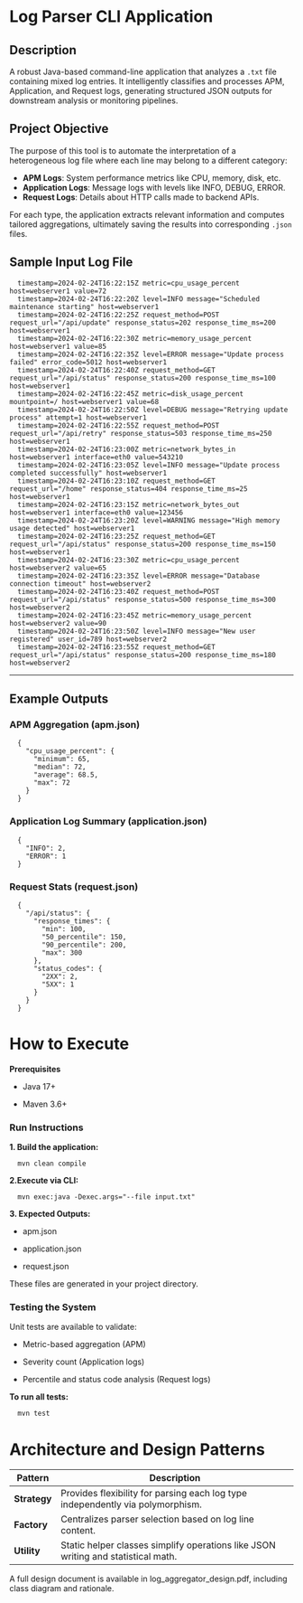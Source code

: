 # Log Parser CLI Application
## Description
A robust Java-based command-line application that analyzes a `.txt` file containing mixed log entries. It intelligently classifies and processes APM, Application, and Request logs, generating structured JSON outputs for downstream analysis or monitoring pipelines.


## Project Objective

The purpose of this tool is to automate the interpretation of a heterogeneous log file where each line may belong to a different category:

- **APM Logs**: System performance metrics like CPU, memory, disk, etc.
- **Application Logs**: Message logs with levels like INFO, DEBUG, ERROR.
- **Request Logs**: Details about HTTP calls made to backend APIs.

For each type, the application extracts relevant information and computes tailored aggregations, ultimately saving the results into corresponding `.json` files.



## Sample Input Log File

      timestamp=2024-02-24T16:22:15Z metric=cpu_usage_percent host=webserver1 value=72
      timestamp=2024-02-24T16:22:20Z level=INFO message="Scheduled maintenance starting" host=webserver1
      timestamp=2024-02-24T16:22:25Z request_method=POST request_url="/api/update" response_status=202 response_time_ms=200 host=webserver1
      timestamp=2024-02-24T16:22:30Z metric=memory_usage_percent host=webserver1 value=85
      timestamp=2024-02-24T16:22:35Z level=ERROR message="Update process failed" error_code=5012 host=webserver1
      timestamp=2024-02-24T16:22:40Z request_method=GET request_url="/api/status" response_status=200 response_time_ms=100 host=webserver1
      timestamp=2024-02-24T16:22:45Z metric=disk_usage_percent mountpoint=/ host=webserver1 value=68
      timestamp=2024-02-24T16:22:50Z level=DEBUG message="Retrying update process" attempt=1 host=webserver1
      timestamp=2024-02-24T16:22:55Z request_method=POST request_url="/api/retry" response_status=503 response_time_ms=250 host=webserver1
      timestamp=2024-02-24T16:23:00Z metric=network_bytes_in host=webserver1 interface=eth0 value=543210
      timestamp=2024-02-24T16:23:05Z level=INFO message="Update process completed successfully" host=webserver1
      timestamp=2024-02-24T16:23:10Z request_method=GET request_url="/home" response_status=404 response_time_ms=25 host=webserver1
      timestamp=2024-02-24T16:23:15Z metric=network_bytes_out host=webserver1 interface=eth0 value=123456
      timestamp=2024-02-24T16:23:20Z level=WARNING message="High memory usage detected" host=webserver1
      timestamp=2024-02-24T16:23:25Z request_method=GET request_url="/api/status" response_status=200 response_time_ms=150 host=webserver1
      timestamp=2024-02-24T16:23:30Z metric=cpu_usage_percent host=webserver2 value=65
      timestamp=2024-02-24T16:23:35Z level=ERROR message="Database connection timeout" host=webserver2
      timestamp=2024-02-24T16:23:40Z request_method=POST request_url="/api/status" response_status=500 response_time_ms=300 host=webserver2
      timestamp=2024-02-24T16:23:45Z metric=memory_usage_percent host=webserver2 value=90
      timestamp=2024-02-24T16:23:50Z level=INFO message="New user registered" user_id=789 host=webserver2
      timestamp=2024-02-24T16:23:55Z request_method=GET request_url="/api/status" response_status=200 response_time_ms=180 host=webserver2

---

## Example Outputs


### **APM Aggregation (apm.json)**

      {
        "cpu_usage_percent": {
          "minimum": 65,
          "median": 72,
          "average": 68.5,
          "max": 72
        }
      }


### **Application Log Summary (application.json)**

      {
        "INFO": 2,
        "ERROR": 1
      }


### **Request Stats (request.json)**

      {
        "/api/status": {
          "response_times": {
            "min": 100,
            "50_percentile": 150,
            "90_percentile": 200,
            "max": 300
          },
          "status_codes": {
            "2XX": 2,
            "5XX": 1
          }
        }
      }


# How to Execute

**Prerequisites**

* Java 17+

* Maven 3.6+


### Run Instructions

**1. Build the application:**

      mvn clean compile

**2.Execute via CLI:**

      mvn exec:java -Dexec.args="--file input.txt"

**3. Expected Outputs:**

* apm.json

* application.json

* request.json

These files are generated in your project directory.

### Testing the System

Unit tests are available to validate:

* Metric-based aggregation (APM)

* Severity count (Application logs)

* Percentile and status code analysis (Request logs)

**To run all tests:**

      mvn test

# Architecture and Design Patterns

| Pattern      | Description                                                                       |
| ------------ | --------------------------------------------------------------------------------- |
| **Strategy** | Provides flexibility for parsing each log type independently via polymorphism.    |
| **Factory**  | Centralizes parser selection based on log line content.                           |
| **Utility**  | Static helper classes simplify operations like JSON writing and statistical math. |

A full design document is available in log_aggregator_design.pdf, including class diagram and rationale.

